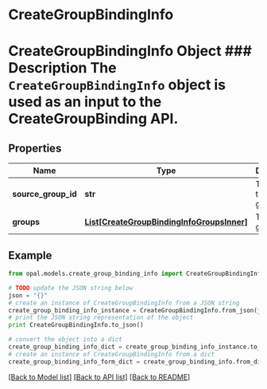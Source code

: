 # CreateGroupBindingInfo

# CreateGroupBindingInfo Object ### Description The `CreateGroupBindingInfo` object is used as an input to the CreateGroupBinding API.

## Properties

Name | Type | Description | Notes
------------ | ------------- | ------------- | -------------
**source_group_id** | **str** | The ID of the source group. | 
**groups** | [**List[CreateGroupBindingInfoGroupsInner]**](CreateGroupBindingInfoGroupsInner.md) | The list of groups. | 

## Example

```python
from opal.models.create_group_binding_info import CreateGroupBindingInfo

# TODO update the JSON string below
json = "{}"
# create an instance of CreateGroupBindingInfo from a JSON string
create_group_binding_info_instance = CreateGroupBindingInfo.from_json(json)
# print the JSON string representation of the object
print CreateGroupBindingInfo.to_json()

# convert the object into a dict
create_group_binding_info_dict = create_group_binding_info_instance.to_dict()
# create an instance of CreateGroupBindingInfo from a dict
create_group_binding_info_form_dict = create_group_binding_info.from_dict(create_group_binding_info_dict)
```
[[Back to Model list]](../README.md#documentation-for-models) [[Back to API list]](../README.md#documentation-for-api-endpoints) [[Back to README]](../README.md)


